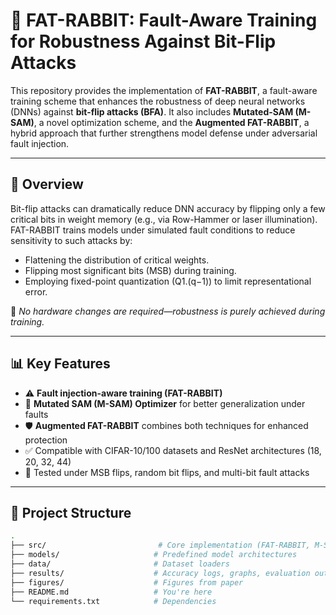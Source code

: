 # 🐰 FAT-RABBIT: Fault-Aware Training for Robustness Against Bit-Flip Attacks

This repository provides the implementation of **FAT-RABBIT**, a fault-aware training scheme that enhances the robustness of deep neural networks (DNNs) against **bit-flip attacks (BFA)**. It also includes **Mutated-SAM (M-SAM)**, a novel optimization scheme, and the **Augmented FAT-RABBIT**, a hybrid approach that further strengthens model defense under adversarial fault injection.

---

## 🔬 Overview

Bit-flip attacks can dramatically reduce DNN accuracy by flipping only a few critical bits in weight memory (e.g., via Row-Hammer or laser illumination). FAT-RABBIT trains models under simulated fault conditions to reduce sensitivity to such attacks by:

- Flattening the distribution of critical weights.
- Flipping most significant bits (MSB) during training.
- Employing fixed-point quantization (Q1.(q−1)) to limit representational error.

📌 *No hardware changes are required—robustness is purely achieved during training.*

---

## 📊 Key Features

- ⚠️ **Fault injection-aware training (FAT-RABBIT)**
- 🔁 **Mutated SAM (M-SAM) Optimizer** for better generalization under faults
- 🛡️ **Augmented FAT-RABBIT** combines both techniques for enhanced protection
- ✅ Compatible with CIFAR-10/100 datasets and ResNet architectures (18, 20, 32, 44)
- 🧪 Tested under MSB flips, random bit flips, and multi-bit fault attacks

---

## 📁 Project Structure

```bash
.
├── src/                         # Core implementation (FAT-RABBIT, M-SAM)
├── models/                     # Predefined model architectures
├── data/                       # Dataset loaders
├── results/                    # Accuracy logs, graphs, evaluation outputs
├── figures/                    # Figures from paper
├── README.md                   # You're here
└── requirements.txt            # Dependencies

